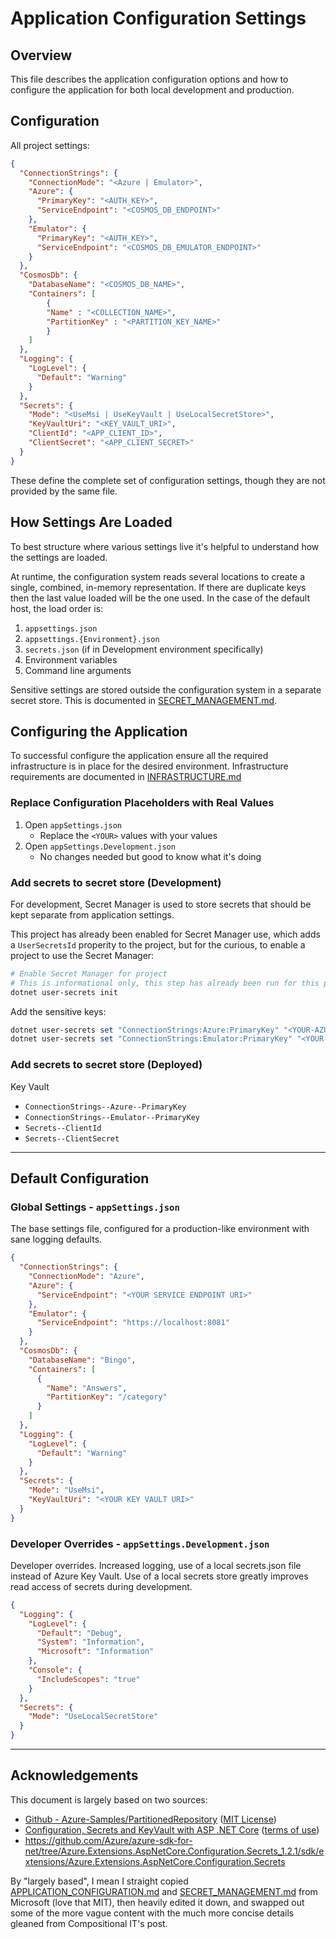 # Application Configuration Settings

## Overview

This file describes the application configuration options and how to configure the application for both local development and production.

## Configuration

All project settings:

```json
{
  "ConnectionStrings": {
    "ConnectionMode": "<Azure | Emulator>",
    "Azure": {
      "PrimaryKey": "<AUTH_KEY>",
      "ServiceEndpoint": "<COSMOS_DB_ENDPOINT>"
    },
    "Emulator": {
      "PrimaryKey": "<AUTH_KEY>",
      "ServiceEndpoint": "<COSMOS_DB_EMULATOR_ENDPOINT>"
    }
  },
  "CosmosDb": {
    "DatabaseName": "<COSMOS_DB_NAME>",
    "Containers": [
        {
        "Name" : "<COLLECTION_NAME>",
        "PartitionKey" : "<PARTITION_KEY_NAME>"
        }
    ]
  },
  "Logging": {
    "LogLevel": {
      "Default": "Warning"
    }
  },
  "Secrets": {
    "Mode": "<UseMsi | UseKeyVault | UseLocalSecretStore>",
    "KeyVaultUri": "<KEY_VAULT_URI>",
    "ClientId": "<APP_CLIENT_ID>",
    "ClientSecret": "<APP_CLIENT_SECRET>"
  }
}
```

These define the complete set of configuration settings, though they are not provided by the same file.

## How Settings Are Loaded

To best structure where various settings live it's helpful to understand how the settings are loaded.

At runtime, the configuration system reads several locations to create a single, combined, in-memory representation. If there are duplicate keys then the last value loaded will be the one used. In the case of the default host, the load order is:

1. `appsettings.json`
1. `appsettings.{Environment}.json`
1. `secrets.json` (if in Development environment specifically)
1. Environment variables
1. Command line arguments

Sensitive settings are stored outside the configuration system in a separate secret store. This is documented in [SECRET_MANAGEMENT.md](./SECRET_MANAGEMENT.md).

## Configuring the Application

To successful configure the application ensure all the required infrastructure is in place for the desired environment. Infrastructure requirements are documented in [INFRASTRUCTURE.md](./INFRASTRUCTURE.md)

### Replace Configuration Placeholders with Real Values

1. Open `appSettings.json`
   - Replace the `<YOUR>` values with your values
1. Open `appSettings.Development.json`
   - No changes needed but good to know what it's doing

### Add secrets to secret store (Development)

For development, Secret Manager is used to store secrets that should be kept separate from application settings.

This project has already been enabled for Secret Manager use, which adds a `UserSecretsId` properity to the project, but for the curious, to enable a project to use the Secret Manager:

```powershell
# Enable Secret Manager for project
# This is informational only, this step has already been run for this project
dotnet user-secrets init
```

Add the sensitive keys:

```powershell
dotnet user-secrets set "ConnectionStrings:Azure:PrimaryKey" "<YOUR-AZURE-PRIMARYKEY>"
dotnet user-secrets set "ConnectionStrings:Emulator:PrimaryKey" "<YOUR-EMULATOR-PRIMARYKEY>"
```

### Add secrets to secret store (Deployed)

Key Vault

* `ConnectionStrings--Azure--PrimaryKey`
* `ConnectionStrings--Emulator--PrimaryKey`
* `Secrets--ClientId`
* `Secrets--ClientSecret`

---

## Default Configuration

### Global Settings - `appSettings.json`

The base settings file, configured for a production-like environment with sane logging defaults.

```json
{
  "ConnectionStrings": {
    "ConnectionMode": "Azure",
    "Azure": {
      "ServiceEndpoint": "<YOUR SERVICE ENDPOINT URI>"
    },
    "Emulator": {
      "ServiceEndpoint": "https://localhost:8081"
    }
  },
  "CosmosDb": {
    "DatabaseName": "Bingo",
    "Containers": [
      {
        "Name": "Answers",
        "PartitionKey": "/category"
      }
    ]
  },
  "Logging": {
    "LogLevel": {
      "Default": "Warning"
    }
  },
  "Secrets": {
    "Mode": "UseMsi",
    "KeyVaultUri": "<YOUR KEY VAULT URI>"
  }
}
```

### Developer Overrides - `appSettings.Development.json`

Developer overrides. Increased logging, use of a local secrets.json file instead of Azure Key Vault. Use of a local secrets store greatly improves read access of secrets during development.

```json
{
  "Logging": {
    "LogLevel": {
      "Default": "Debug",
      "System": "Information",
      "Microsoft": "Information"
    },
    "Console": {
      "IncludeScopes": "true"
    }
  },
  "Secrets": {
    "Mode": "UseLocalSecretStore"
  }
}
```

---

## Acknowledgements

This document is largely based on two sources:
- [Github - Azure-Samples/PartitionedRepository](https://github.com/Azure-Samples/PartitionedRepository/tree/a0146f6b28b75571cbe3448a29af28efed26a527) ([MIT License](https://github.com/Azure-Samples/PartitionedRepository/blob/master/LICENSE.md))
- [Configuration, Secrets and KeyVault with ASP .NET Core](https://www.compositional-it.com/news-blog/configuration-secrets-and-keyvault-with-asp-net-core/) ([terms of use](https://www.compositional-it.com/terms-of-use/))
- https://github.com/Azure/azure-sdk-for-net/tree/Azure.Extensions.AspNetCore.Configuration.Secrets_1.2.1/sdk/extensions/Azure.Extensions.AspNetCore.Configuration.Secrets

By "largely based", I mean I straight copied [APPLICATION_CONFIGURATION.md](/.APPLICATION_CONFIGURATION.md) and [SECRET_MANAGEMENT.md](/.SECRET_MANAGEMENT.md) from Microsoft (love that MIT), then heavily edited it down, and swapped out some of the more vague content with the much more concise details gleaned from Compositional IT's post.
